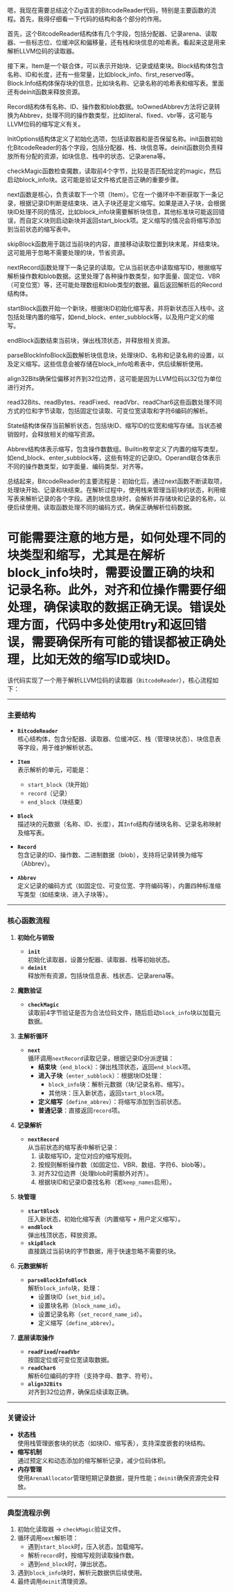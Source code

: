 嗯，我现在需要总结这个Zig语言的BitcodeReader代码，特别是主要函数的流程。首先，我得仔细看一下代码的结构和各个部分的作用。

首先，这个BitcodeReader结构体有几个字段，包括分配器、记录arena、读取器、一些标志位、位缓冲区和偏移量，还有栈和块信息的哈希表。看起来这是用来解析LLVM位码的读取器。

接下来，Item是一个联合体，可以表示开始块、记录或结束块。Block结构体包含名称、ID和长度，还有一些常量，比如block_info、first_reserved等。Block.Info结构体保存块的信息，比如块名称、记录名称的哈希表和缩写表。里面还有deinit函数来释放资源。

Record结构体有名称、ID、操作数和blob数据。toOwnedAbbrev方法将记录转换为Abbrev，处理不同的操作数类型，比如literal、fixed、vbr等，这可能与LLVM位码的缩写定义有关。

InitOptions结构体定义了初始化选项，包括读取器和是否保留名称。init函数初始化BitcodeReader的各个字段，包括分配器、栈、块信息等。deinit函数则负责释放所有分配的资源，如块信息、栈中的状态、记录arena等。

checkMagic函数检查魔数，读取前4个字节，比较是否匹配给定的magic，然后启动block_info块。这可能是验证文件格式是否正确的重要步骤。

next函数是核心，负责读取下一个项（Item）。它在一个循环中不断获取下一条记录，根据记录ID判断是结束块、进入子块还是定义缩写。如果是进入子块，会根据块ID处理不同的情况，比如block_info块需要解析块信息，其他标准块可能返回错误，而自定义块则启动新块并返回start_block项。定义缩写的情况会将缩写添加到当前状态的缩写表中。

skipBlock函数用于跳过当前块的内容，直接移动读取位置到块末尾，并结束块。这可能用于忽略不需要处理的块，节省资源。

nextRecord函数处理下一条记录的读取。它从当前状态中读取缩写ID，根据缩写解析操作数和blob数据。这里处理了各种操作数类型，如字面量、固定位、VBR（可变位宽）等，还可能处理数组和blob类型的数据。最后返回解析后的Record结构体。

startBlock函数开始一个新块，根据块ID初始化缩写表，并将新状态压入栈中。这包括处理内置的缩写，如end_block、enter_subblock等，以及用户定义的缩写。

endBlock函数结束当前块，弹出栈顶状态，并释放相关资源。

parseBlockInfoBlock函数解析块信息块，处理块ID、名称和记录名称的设置，以及定义缩写。这些信息会被存储在block_info哈希表中，供后续解析使用。

align32Bits确保位偏移对齐到32位边界，这可能是因为LLVM位码以32位为单位进行对齐。

read32Bits、readBytes、readFixed、readVbr、readChar6这些函数处理不同方式的位和字节读取，包括固定位读取、可变位宽读取和字符6编码的解析。

State结构体保存当前解析状态，包括块ID、缩写ID的位宽和缩写存储。当状态被销毁时，会释放相关的缩写资源。

Abbrev结构体表示缩写，包含操作数数组。Builtin枚举定义了内置的缩写类型，如end_block、enter_subblock等，这些有特定的记录ID。Operand联合体表示不同的操作数类型，如字面量、编码类型、对齐等。

总结起来，BitcodeReader的主要流程是：初始化后，通过next函数不断读取项，处理块开始、记录和块结束。在解析过程中，使用栈来管理当前块的状态，利用缩写表来解析记录的各个字段。遇到块信息块时，会解析并存储块和记录的名称，以便后续使用。读取函数处理不同的编码方式，确保正确解析位码数据。

可能需要注意的地方是，如何处理不同的块类型和缩写，尤其是在解析block_info块时，需要设置正确的块和记录名称。此外，对齐和位操作需要仔细处理，确保读取的数据正确无误。错误处理方面，代码中多处使用try和返回错误，需要确保所有可能的错误都被正确处理，比如无效的缩写ID或块ID。
================================================
该代码实现了一个用于解析LLVM位码的读取器（`BitcodeReader`），核心流程如下：

---

### **主要结构**
- **`BitcodeReader`**  
  核心结构体，包含分配器、读取器、位缓冲区、栈（管理块状态）、块信息表等字段，用于维护解析状态。

- **`Item`**  
  表示解析的单元，可能是：
  - `start_block`（块开始）
  - `record`（记录）
  - `end_block`（块结束）

- **`Block`**  
  描述块的元数据（名称、ID、长度），其`Info`结构存储块名称、记录名称映射及缩写表。

- **`Record`**  
  包含记录的ID、操作数、二进制数据（blob），支持将记录转换为缩写（Abbrev）。

- **`Abbrev`**  
  定义记录的编码方式（如固定位、可变位宽、字符编码等），内置四种标准缩写类型（如结束块、进入子块等）。

---

### **核心函数流程**
1. **初始化与销毁**  
   - **`init`**  
     初始化读取器，设置分配器、读取器、栈等初始状态。
   - **`deinit`**  
     释放所有资源，包括块信息表、栈状态、记录arena等。

2. **魔数验证**  
   - **`checkMagic`**  
     读取前4字节验证是否为合法位码文件，随后启动`block_info`块以加载元数据。

3. **主解析循环**  
   - **`next`**  
     循环调用`nextRecord`读取记录，根据记录ID分派逻辑：
     - **结束块**（`end_block`）：弹出栈顶状态，返回`end_block`项。
     - **进入子块**（`enter_subblock`）：根据块ID处理：
       - `block_info`块：解析元数据（块/记录名称、缩写）。
       - 其他块：压入新状态，返回`start_block`项。
     - **定义缩写**（`define_abbrev`）：将缩写添加到当前状态。
     - **普通记录**：直接返回`record`项。

4. **记录解析**  
   - **`nextRecord`**  
     从当前状态的缩写表中解析记录：
     1. 读取缩写ID，定位对应的缩写规则。
     2. 按规则解析操作数（如固定位、VBR、数组、字符6、blob等）。
     3. 对齐32位边界（处理blob时需额外对齐）。
     4. 根据块ID和记录ID查找名称（若`keep_names`启用）。

5. **块管理**  
   - **`startBlock`**  
     压入新状态，初始化缩写表（内置缩写 + 用户定义缩写）。
   - **`endBlock`**  
     弹出栈顶状态，释放资源。
   - **`skipBlock`**  
     直接跳过当前块的字节数据，用于快速忽略不需要的块。

6. **元数据解析**  
   - **`parseBlockInfoBlock`**  
     解析`block_info`块，处理：
     - 设置块ID（`set_bid_id`）。
     - 设置块名称（`block_name_id`）。
     - 设置记录名称（`set_record_name_id`）。
     - 定义缩写（`define_abbrev`）。

7. **底层读取操作**  
   - **`readFixed`/`readVbr`**  
     按固定位或可变位宽读取数据。
   - **`readChar6`**  
     解析6位编码的字符（支持字母、数字、符号）。
   - **`align32Bits`**  
     对齐到32位边界，确保后续读取正确。

---

### **关键设计**
- **状态栈**  
  使用栈管理嵌套块的状态（如块ID、缩写表），支持深度嵌套的块结构。
- **缩写机制**  
  通过预定义和动态添加的缩写解析记录，减少位码体积。
- **内存管理**  
  使用`ArenaAllocator`管理短期记录数据，提升性能；`deinit`确保资源完全释放。

---

### **典型流程示例**
1. 初始化读取器 → `checkMagic`验证文件。
2. 循环调用`next`解析项：
   - 遇到`start_block`时，压入状态，加载缩写。
   - 解析`record`时，按缩写规则读取操作数。
   - 遇到`end_block`时，弹出状态。
3. 遇到`block_info`块时，解析元数据供后续使用。
4. 最终调用`deinit`清理资源。
